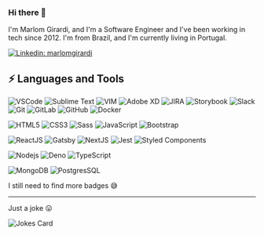 ### Hi there 👋

I'm Marlom Girardi, and I'm a Software Engineer and I've been working in tech since 2012. I'm from Brazil, and I'm currently living in Portugal.

[![Linkedin: marlomgirardi](https://img.shields.io/badge/-Linkedin-blue?style=flat-square&logo=Linkedin&logoColor=white&link=https://bit.ly/34IJQn7)](https://bit.ly/34IJQn7)

## ⚡ Languages and Tools

![VSCode](https://img.shields.io/badge/-VSCode-007ACC?style=flat-square&logo=visual-studio-code&logoColor=white)
![Sublime Text](https://img.shields.io/badge/-Sublime%20Text-FF9800?style=flat-square&logo=sublime-text&color=000000)
![VIM](https://img.shields.io/badge/-VIM-019733?style=flat-square&logo=vim)
![Adobe XD](https://img.shields.io/badge/-Adobe%20XD-3f0a35?style=flat-square&logo=adobe-xd&logoColor=ff26be)
![JIRA](https://img.shields.io/badge/-JIRA-0052CC?style=flat-square&logo=jira)
![Storybook](https://cdn.jsdelivr.net/gh/storybookjs/brand@master/badge/badge-storybook.svg)
![Slack](https://img.shields.io/badge/-Slack-4A154B?style=flat-square&logo=slack)
![Git](https://img.shields.io/badge/-Git-black?style=flat-square&logo=git)
![GitLab](https://img.shields.io/badge/-GitLab-darkblue?style=flat-square&logo=gitlab)
![GitHub](https://img.shields.io/badge/-GitHub-181717?style=flat-square&logo=github)
![Docker](https://img.shields.io/badge/-Docker-2496ED?style=flat-square&logo=docker&logoColor=white)

![HTML5](https://img.shields.io/badge/-HTML5-E34F26?style=flat-square&logo=html5&logoColor=white)
![CSS3](https://img.shields.io/badge/-CSS3-1572B6?style=flat-square&logo=css3)
![Sass](https://img.shields.io/badge/-Sass-CC6699?style=flat-square&logo=sass&logoColor=white)
![JavaScript](https://img.shields.io/badge/-JavaScript-black?style=flat-square&logo=javascript)
![Bootstrap](https://img.shields.io/badge/-Bootstrap-563D7C?style=flat-square&logo=bootstrap)

![ReactJS](https://img.shields.io/badge/-React-black?style=flat-square&logo=react)
![Gatsby](https://img.shields.io/badge/-Gatsby-purple?style=flat-square&logo=gatsby)
![NextJS](https://img.shields.io/badge/-NextJS-black?style=flat-square&logo=next.js)
![Jest](https://img.shields.io/badge/-Jest-99424f?style=flat-square&logo=jest&logoColor=white)
![Styled Components](https://img.shields.io/badge/-Styled%20Components-db7093?style=flat-square&logo=styled-components&logoColor=white)

![Nodejs](https://img.shields.io/badge/-Nodejs-339933?style=flat-square&logo=Node.js&logoColor=white)
![Deno](https://img.shields.io/badge/-Deno-black?style=flat-square&logo=deno&logoColor=white)
![TypeScript](https://img.shields.io/badge/-TypeScript-007ACC?style=flat-square&logo=typescript)

![MongoDB](https://img.shields.io/badge/-MongoDB-black?style=flat-square&logo=mongodb)
![PostgresSQL](https://img.shields.io/badge/-PostgreSQL-4479A1?style=flat-square&logo=postgresql&logoColor=white)

I still need to find more badges 😅

---
Just a joke 😛

![Jokes Card](https://readme-jokes.vercel.app/api)
